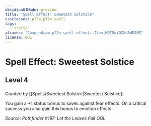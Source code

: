 ```yaml
---
obsidianUIMode: preview
title: "Spell Effect: Sweetest Solstice"
cssclasses: pf2e,pf2e-spell
tags:
  - trait/
aliases: "Compendium.pf2e.spell-effects.Item.HDT5oiQXXnRdDIKR"
license: OGL
---
```

# Spell Effect: Sweetest Solstice
## Level 4
### 






Granted by [[Spells/Sweetest Solstice|Sweetest Solstice]]

You gain a +1 status bonus to saves against fear effects. On a critical success you also gain this bonus to emotion effects.

*Source: Pathfinder #197: Let the Leaves Fall*
*OGL*